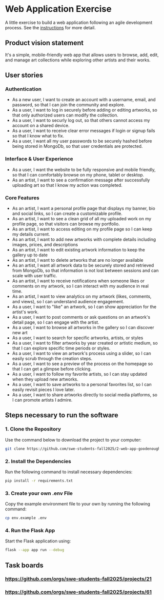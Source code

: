 # Web Application Exercise

A little exercise to build a web application following an agile development process. See the [instructions](instructions.md) for more detail.

## Product vision statement

It's a simple, mobile-friendly web app that allows users to browse, add, edit, and manage art collections while exploring other artists and their works.

## User stories

### Authentication 

- As a new user, I want to create an account with a username, email, and password, so that I can join the community and explore.
- As a user, I want to log in securely before adding or editing artworks, so that only authorized users can modify the collection.
- As a user, I want to securly log out, so that others cannot access my account on a shared device.
- As a user, I want to receive clear error messages if login or signup fails so that I know what to fix. 
- As a user, I want all my user passwords to be securely hashed before being stored in MongoDb, so that user credentials are protected. 

### Interface & User Experience

- As a user, I want the website to be fully responsive and mobile friendly, so that I can comfortably browse on my phone, tablet or desktop. 
- As an artist, I want to see a confirmation message after successfully uploading art so that I know my action was completed.

### Core Features

- As an artist, I want a personal profile page that displays my banner, bio and social links, so I can create a customizable profile.
- As an artist, I want to see a clean grid of all my uploaded work on my profile page, so that visitors can browse my portfolio.
- As an artist, I want to access editing on my profile page so I can keep my details current.
- As an artist, I want to add new artworks with complete details including images, prices, and descriptions
- As an artist, I want to edit existing artwork information to keep the gallery up to date
- As an artist, I want to delete artworks that are no longer available
- As an artist, I want all artwork data to be securely stored and retrieved from MongoDb, so that information is not lost between sessions and can scale with user traffic.
- As an artist, I want to receive notifications when someone likes or comments on my artwork, so I can interact with my audience in real time.
- As an artist, I want to view analytics on my artwork (likes, comments, and views), so I can understand audience engagement.
- As a user, I want to "like" an artwork, so I can show appreciation for the artist's work.
- As a user, I want to post comments or ask questions on an artwork's detail page, so I can engage with the artist.
- As a user, I want to browse all artworks in the gallery so I can discover new art
- As a user, I want to search for specific artworks, artists, or styles
- As a user, I want to filter artworks by year created or artistic medium, so that I can explore specific time periods or styles.
- As a user, I want to view an artwork's process using a slider, so I can easily scrub through the creation steps.
- As a user, I want to see a preview of the process on the homepage so that I can get a glimpse before clicking.
- As a user, I want to follow my favorite artists, so I can stay updated when they upload new artworks.
- As a user, I want to save artworks to a personal favorites list, so I can easily revisit pieces I love later.
- As a user, I want to share artworks directly to social media platforms, so I can promote artists I admire.



## Steps necessary to run the software

### 1. Clone the Repository
Use the command below to download the project to your computer:

```bash
git clone https://github.com/swe-students-fall2025/2-web-app-goodenough.git
```
### 2. Install the Dependencies
Run the following command to install necessary dependencies:

```bash
pip install -r requirements.txt
```

### 3. Create your own .env File
Copy the example environment file to your own by running the following command:

```bash
cp env.example .env
```

### 4. Run the Flask App
Start the Flask application using:

```bash
flask --app app run --debug
```
## Task boards

### https://github.com/orgs/swe-students-fall2025/projects/21
### https://github.com/orgs/swe-students-fall2025/projects/61
